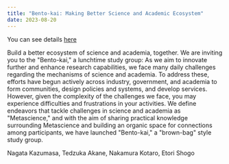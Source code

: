 ```yaml
---
title: "Bento-kai: Making Better Science and Academic Ecosystem"
date: 2023-08-20
---
```


You can see details [here](https://metascience.peatix.com/)

Build a better ecosystem of science and academia, together. We are inviting you to the &quot;Bento-kai,&quot; a lunchtime study group: As we aim to innovate further and enhance research capabilities, we face many daily challenges regarding the mechanisms of science and academia. To address these, efforts have begun actively across industry, government, and academia to form communities, design policies and systems, and develop services.   However, given the complexity of the challenges we face, you may experience difficulties and frustrations in your activities. We define endeavors that tackle challenges in science and academia as &quot;Metascience,&quot; and with the aim of sharing practical knowledge surrounding Metascience and building an organic space for connections among participants, we have launched &quot;Bento-kai,&quot; a &quot;brown-bag&quot; style study group.

Nagata Kazumasa, Tedzuka Akane, Nakamura Kotaro, Etori Shogo